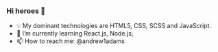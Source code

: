 ### Hi heroes 👋

- 💡 My dominant technologies are HTML5, CSS, SCSS and JavaScript. 
- 🌱 I’m currently learning React.js, Node.js;
- 📫 How to reach me: @andrew1adams

